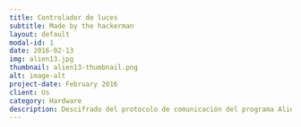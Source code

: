 ```yaml
---
title: Controlador de luces
subtitle: Made by the hackerman
layout: default
modal-id: 1
date: 2016-02-13
img: alien13.jpg
thumbnail: alien13-thumbnail.png
alt: image-alt
project-date: February 2016
client: Us
category: Hardware
description: Descifrado del protocolo de comunicación del programa Alienware Command Center y reimplementación del mismo para sistemas UNIX https://github.com/snooze6/hack-alienfx
---
```

